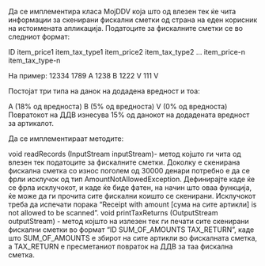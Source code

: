 Да се имплементира класа MojDDV која што од влезен тек ќе чита информации за скенирани фискални сметки од страна на еден корисник на истоимената апликација. Податоците за фискалните сметки се во следниот формат:

ID item_price1 item_tax_type1 item_price2 item_tax_type2 … item_price-n item_tax_type-n

На пример: 12334 1789 А 1238 B 1222 V 111 V

Постојат три типа на данок на додадена вредност и тоа:

А (18% од вредноста)
B (5% од вредноста)
V (0% од вредноста)
Повратокот на ДДВ изнесува 15% од данокот на додадената вредност за артикалот.

Да се имплементираат методите:

void readRecords (InputStream inputStream)- метод којшто ги чита од влезен тек податоците за фискалните сметки. Доколку е скенирана фискална сметка со износ поголем од 30000 денари потребно е да се фрли исклучок од тип AmountNotAllowedException. Дефинирајте каде ќе се фрла исклучокот, и каде ќе биде фатен, на начин што оваа функција, ќе може да ги прочита сите фискални коишто се скенирани. Исклучокот треба да испечати порака “Receipt with amount [сума на сите артикли] is not allowed to be scanned”.
void printTaxReturns (OutputStream outputStream) - метод којшто на излезен тек ги печати сите скенирани фискални сметки во формат “ID SUM_OF_AMOUNTS TAX_RETURN”, каде што SUM_OF_AMOUNTS e збирот на сите артикли во фискалната сметка, а TAX_RETURN е пресметаниот повраток на ДДВ за таа фискална сметка.